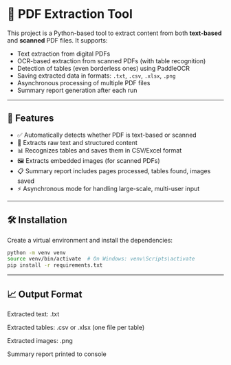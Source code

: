 # 📄 PDF Extraction Tool

This project is a Python-based tool to extract content from both **text-based** and **scanned** PDF files. It supports:

- Text extraction from digital PDFs
- OCR-based extraction from scanned PDFs (with table recognition)
- Detection of tables (even borderless ones) using PaddleOCR
- Saving extracted data in formats: `.txt`, `.csv`, `.xlsx`, `.png`
- Asynchronous processing of multiple PDF files
- Summary report generation after each run

---

## 🚀 Features

- ✅ Automatically detects whether PDF is text-based or scanned
- 📄 Extracts raw text and structured content
- 📊 Recognizes tables and saves them in CSV/Excel format
- 🖼️ Extracts embedded images (for scanned PDFs)
- 📋 Summary report includes pages processed, tables found, images saved
- ⚡ Asynchronous mode for handling large-scale, multi-user input

---

## 🛠️ Installation

Create a virtual environment and install the dependencies:

```bash
python -m venv venv
source venv/bin/activate  # On Windows: venv\Scripts\activate
pip install -r requirements.txt
```

---
##  📈 Output Format
Extracted text: .txt

Extracted tables: .csv or .xlsx (one file per table)

Extracted images: .png

Summary report printed to console


